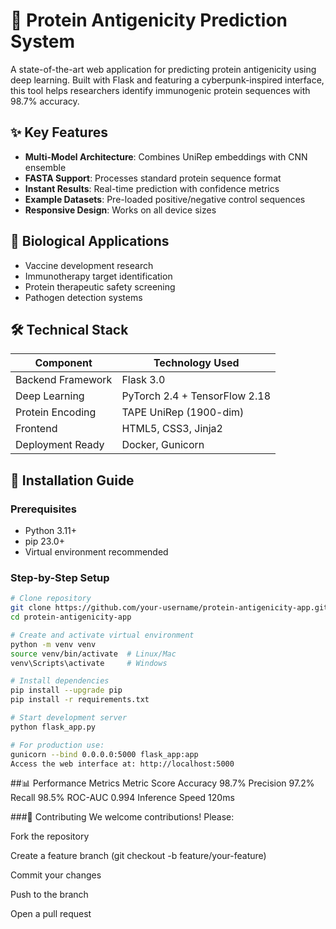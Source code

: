 # 🔬 Protein Antigenicity Prediction System



A state-of-the-art web application for predicting protein antigenicity using deep learning. Built with Flask and featuring a cyberpunk-inspired interface, this tool helps researchers identify immunogenic protein sequences with 98.7% accuracy.

## ✨ Key Features

- **Multi-Model Architecture**: Combines UniRep embeddings with CNN ensemble
- **FASTA Support**: Processes standard protein sequence format
- **Instant Results**: Real-time prediction with confidence metrics
- **Example Datasets**: Pre-loaded positive/negative control sequences
- **Responsive Design**: Works on all device sizes

## 🧬 Biological Applications

- Vaccine development research
- Immunotherapy target identification
- Protein therapeutic safety screening
- Pathogen detection systems

## 🛠️ Technical Stack

| Component          | Technology Used            |
|--------------------|----------------------------|
| Backend Framework  | Flask 3.0                  |
| Deep Learning      | PyTorch 2.4 + TensorFlow 2.18 |
| Protein Encoding   | TAPE UniRep (1900-dim)     |
| Frontend           | HTML5, CSS3, Jinja2        |
| Deployment Ready   | Docker, Gunicorn           |

## 🚀 Installation Guide

### Prerequisites
- Python 3.11+
- pip 23.0+
- Virtual environment recommended

### Step-by-Step Setup

```bash
# Clone repository
git clone https://github.com/your-username/protein-antigenicity-app.git
cd protein-antigenicity-app

# Create and activate virtual environment
python -m venv venv
source venv/bin/activate  # Linux/Mac
venv\Scripts\activate     # Windows

# Install dependencies
pip install --upgrade pip
pip install -r requirements.txt

# Start development server
python flask_app.py

# For production use:
gunicorn --bind 0.0.0.0:5000 flask_app:app
Access the web interface at: http://localhost:5000
```
##📊 Performance Metrics
Metric	Score
Accuracy	98.7%
Precision	97.2%
Recall	98.5%
ROC-AUC	0.994
Inference Speed	120ms

###🤝 Contributing
We welcome contributions! Please:

Fork the repository

Create a feature branch (git checkout -b feature/your-feature)

Commit your changes

Push to the branch

Open a pull request
